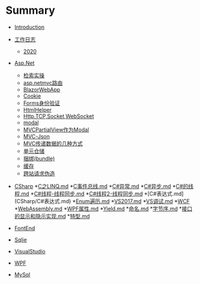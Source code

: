 # Summary

  * [Introduction](README.md)
  * [工作日志]()
      * [2020](日志.md)
  * [Asp.Net]()
      * [检索实操](Asp.Net/ajax.md)        
      * [asp.netmvc路由](Asp.Net/asp.netMvc路由.md)        
      * [BlazorWebApp](Asp.Net/BlazorWebApp.md)        
      * [Cookie](Asp.Net/Cookie.md)        
      * [Forms身份验证](Asp.Net/Forms身份验证.md)
      * [HtmlHelper](Asp.Net/HtmlHelper.md)
      * [Http.TCP,Socket,WebSocket](Asp.Net/Http.TCP,Socket,WebSocket.md)
      * [modal](Asp.Net/modal.html)
      * [MVCPartialView作为Modal](Asp.Net/MVCPartialView作为Modal.md)
      * [MVC-Json](Asp.Net/MVC-Json.md)
      * [MVC传递数据的几种方式](Asp.Net/MVC传递数据的几种方式.md)
      * [单元仓储](Asp.Net/单元仓储.md)
      * [捆绑(bundle)](Asp.Net/捆绑(bundle).md)
      * [缓存](Asp.Net/缓存.md)
      * [跨站请求伪造](Asp.Net/跨站请求伪造.md)
  * [CSharp]()
      *[C之LINQ.md](CSharp/C#之LINQ.md)
      *[C事件总线.md](CSharp/C#事件总线.md)
      *[C#异常.md](CSharp/C#异常.md)
      *[C#异步.md](CSharp/C#异步.md)
      *[C#的线程.md](CSharp/C#的线程.md)
      *[C#线程-线程同步.md](CSharp/C#线程-线程同步.md)
      *[C#线程2-线程同步.md](CSharp/C#线程2-线程同步.md)
      *[C#表达式.md] (CSharp/C#表达式.md)
      *[Enum遍历.md](CSharp/Enum遍历.md)
      *[VS2017.md](CSharp/VS2017.md)
      *[VS调试.md](CSharp/VS调试.md)
      *[WCF](CSharp/WCF)
      *[WebAssembly.md](CSharp/WebAssembly.md)
      *[WPF属性.md](CSharp/WPF属性.md)
      *[Yield.md](CSharp/Yield.md)
      *[命名.md](CSharp/命名.md)
      *[字节序.md](CSharp/字节序.md)
      *[接口的显示和隐示实现.md](CSharp/接口的显示和隐示实现.md)
      *[特型.md](CSharp/特型.md)
  * [FontEnd]()

  * [Sqlie]()

  * [VisualStudio]()
  * [WPF]()
  * [MySql]()

  

      
      

